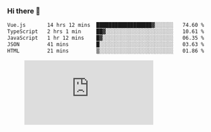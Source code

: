 ### Hi there 👋

<!--START_SECTION:waka-->

```txt
Vue.js       14 hrs 12 mins  ██████████████████▓░░░░░░   74.60 %
TypeScript   2 hrs 1 min     ██▓░░░░░░░░░░░░░░░░░░░░░░   10.61 %
JavaScript   1 hr 12 mins    █▓░░░░░░░░░░░░░░░░░░░░░░░   06.35 %
JSON         41 mins         █░░░░░░░░░░░░░░░░░░░░░░░░   03.63 %
HTML         21 mins         ▒░░░░░░░░░░░░░░░░░░░░░░░░   01.86 %
```

<!--END_SECTION:waka-->

<figure><embed src="https://wakatime.com/share/@018c1236-80d1-4209-b291-9f1e9534668f/bb944d0f-92e3-48f1-94a5-d3c1d0ffe8d4.svg"></embed></figure>

<!--
**kraibse/kraibse** is a ✨ _special_ ✨ repository because its `README.md` (this file) appears on your GitHub profile.

Here are some ideas to get you started:

- 🔭 I’m currently working on ...
- 🌱 I’m currently learning ...
- 👯 I’m looking to collaborate on ...
- 🤔 I’m looking for help with ...
- 💬 Ask me about ...
- 📫 How to reach me: ...
- 😄 Pronouns: ...
- ⚡ Fun fact: ...
-->
